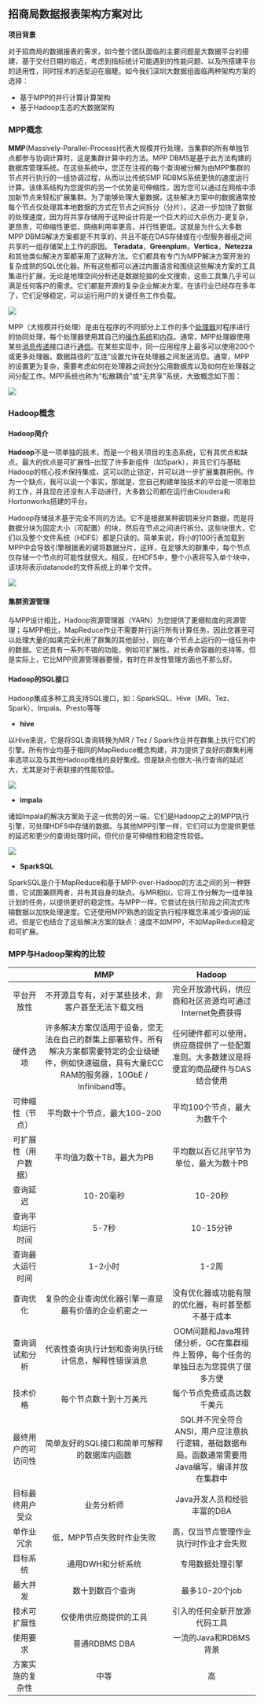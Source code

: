 ## 招商局数据报表架构方案对比

**项目背景**

对于招商局的数据报表的需求，如今整个团队面临的主要问题是大数据平台的搭建，基于交付日期的临近，考虑到指标统计可能遇到的性能问题、以及所搭建平台的适用性，同时技术的选型迫在眉睫。如今我们深圳大数据组面临两种架构方案的选择：

- 基于MPP的并行计算计算架构
- 基于Hadoop生态的大数据架构

### MPP概念

**MMP**(Massively-Parallel-Process)代表大规模并行处理，当集群的所有单独节点都参与协调计算时，这是集群计算中的方法。MPP DBMS是基于此方法构建的数据库管理系统。在这些系统中，您正在注视的每个查询被分解为由MPP集群的节点并行执行的一组协调过程，从而以比传统SMP RDBMS系统更快的速度运行计算。该体系结构为您提供的另一个优势是可伸缩性，因为您可以通过在网格中添加新节点来轻松扩展集群。为了能够处理大量数据，这些解决方案中的数据通常按每个节点仅处理其本地数据的方式在节点之间拆分（分片）。这进一步加快了数据的处理速度，因为将共享存储用于这种设计将是一个巨大的过大杀伤力-更复杂，更昂贵，可伸缩性更低，网络利用率更高，并行性更低。这就是为什么大多数MPP DBMS解决方案都是不共享的，并且不能在DAS存储或在小型服务器组之间共享的一组存储架上工作的原因。  **Teradata**，**Greenplum**，**Vertica**，**Netezza**和其他类似解决方案都采用了这种方法。它们都具有专门为MPP解决方案开发的复杂成熟的SQL优化器。所有这些都可以通过内置语言和围绕这些解决方案的工具集进行扩展，无论是地理空间分析还是数据挖掘的全文搜索，这些工具集几乎可以满足任何客户的需求。它们都是开源的复杂企业解决方案，在该行业已经存在多年了，它们足够稳定，可以运行用户的关键任务工作负载。

![](/Users/shufang/Desktop/MPP_arch.gif)

MPP（大规模并行处理）是由在程序的不同部分上工作的多个[处理器](https://whatis.techtarget.com/definition/processor)对程序进行的协同处理，每个处理器使用其自己的[操作系统](https://whatis.techtarget.com/definition/operating-system-OS)和[内存](https://searchstorage.techtarget.com/definition/memory-card)。通常，MPP处理器使用某些[消息传递](https://whatis.techtarget.com/definition/messaging)接口进行[通信](https://whatis.techtarget.com/definition/messaging)。在某些实现中，同一应用程序上最多可以使用200个或更多处理器。数据路径的“互连”设置允许在处理器之间发送消息。通常，MPP的设置更为复杂，需要考虑如何在处理器之间划分公用数据库以及如何在处理器之间分配工作。MPP系统也称为“松散耦合”或“无共享”系统，大致概念如下图：



![](/Users/shufang/Desktop/20160401021730565.jpg)

### Hadoop概念

#### Hadoop简介

**Hadoop**不是一项单独的技术，而是一个相关项目的生态系统，它有其优点和缺点。最大的优点是可扩展性–出现了许多新组件（如Spark），并且它们与基础Hadoop的核心技术保持集成，这可以防止锁定，并可以进一步扩展集群用例。作为一个缺点，我可以说一个事实，那就是，您自己构建单独技术的平台是一项艰巨的工作，并且现在还没有人手动进行，大多数公司都在运行由Cloudera和Hortonworks搭建的平台。

Hadoop存储技术基于完全不同的方法。它不是根据某种密钥来分片数据，而是将数据分块为固定大小（可配置）的块，然后在节点之间进行拆分。这些块很大，它们以及整个文件系统（HDFS）都是只读的。简单来说，将小的100行表加载到MPP中会导致引擎根据表的键将数据分片，这样，在足够大的群集中，每个节点仅存储一个节点的可能性就很大。相反，在HDFS中，整个小表将写入单个块中，该块将表示datanode的文件系统上的单个文件。

![](/Users/shufang/Desktop/HDFS-Architecture.jpg)

#### 集群资源管理

与MPP设计相比，Hadoop资源管理器（YARN）为您提供了更细粒度的资源管理；与MPP相比，MapReduce作业不需要并行运行所有计算任务，因此您甚至可以处理大量的如果完全利用了群集的其他部分，则在单个节点上运行的一组任务中的数据。它还具有一系列不错的功能，例如可扩展性，对长寿命容器的支持等。但是实际上，它比MPP资源管理器要慢，有时在并发性管理方面也不那么好。

#### Hadoop的SQL接口

Hadoop集成多种工具支持SQL接口，如：SparkSQL、Hive（MR、Tez、Spark）、Impala、Presto等等

- **hive**

以Hive来说，它是将SQL查询转换为MR / Tez / Spark作业并在群集上执行它们的引擎。所有作业均基于相同的MapReduce概念构建，并为提供了良好的群集利用率选项以及与其他Hadoop堆栈的良好集成。但是缺点也很大-执行查询的延迟大，尤其是对于表联接的性能较低。

![](/Users/shufang/Desktop/HiveArchitecture.jpg)

- **impala**

诸如Impala的解决方案处于这一优势的另一端，它们是Hadoop之上的MPP执行引擎，可处理HDFS中存储的数据。与其他MPP引擎一样，它们可以为您提供更低的延迟和更少的查询处理时间，但代价是可伸缩性和稳定性较低。

![](/Users/shufang/Desktop/impala.png)

- **SparkSQL**

SparkSQL是介于MapReduce和基于MPP-over-Hadoop的方法之间的另一种野兽，它试图兼顾两者，并有其自身的缺点。与MR相似，它将工作分解为一组单独计划的任务，以提供更好的稳定性。与MPP一样，它尝试在执行阶段之间流式传输数据以加快处理速度。它还使用MPP熟悉的固定执行程序概念来减少查询的延迟。但是它也结合了这些解决方案的缺点：速度不如MPP，不如MapReduce稳定和可扩展。



### MPP与Hadoop架构的比较

|                      |                             MMP                              |                            Hadoop                            |
| :------------------: | :----------------------------------------------------------: | :----------------------------------------------------------: |
|      平台开放性      |      不开源且专有，对于某些技术，非客户甚至无法下载文档      |   完全开放源代码，供应商和社区资源均可通过Internet免费获得   |
|       硬件选项       | 许多解决方案仅适用于设备，您无法在自己的群集上部署软件。所有解决方案都需要特定的企业级硬件，例如快速磁盘，具有大量ECC RAM的服务器，10GbE / Infiniband等。 | 任何硬件都可以使用，供应商提供了一些配置准则。大多数建议是将便宜的商品硬件与DAS结合使用 |
|   可伸缩性（节点）   |                 平均数十个节点，最大100-200                  |                 平均100个节点，最大为数千个                  |
| 可扩展性（用户数据） |                   平均值为数十TB，最大为PB                   |            平均数以百亿兆字节为单位，最大为数十PB            |
|       查询延迟       |                          10-20毫秒                           |                           10-20秒                            |
|   查询平均运行时间   |                            5-7秒                             |                          10-15分钟                           |
|   查询最大运行时间   |                           1-2小时                            |                            1-2周                             |
|       查询优化       |     复杂的企业查询优化器引擎一直是最有价值的企业机密之一     |      没有优化器或功能有限的优化器，有时甚至都不基于成本      |
|    查询调试和分析    |     代表性查询执行计划和查询执行统计信息，解释性错误消息     | OOM问题和Java堆转储分析，GC在集群组件上暂停，每个任务的单独日志为您提供了很多方便 |
|       技术价格       |                    每个节点数十到十万美元                    |                  每个节点免费或高达数千美元                  |
|  最终用户的可访问性  |         简单友好的SQL接口和简单可解释的数据库内函数          | SQL并不完全符合ANSI，用户应注意执行逻辑，基础数据布局。函数通常需要用Java编写，编译并放在集群中 |
|   目标最终用户受众   |                          业务分析师                          |                 Java开发人员和经验丰富的DBA                  |
|      单作业冗余      |                  低，MPP节点失败时作业失败                   |            高，仅当节点管理作业执行时作业才会失败            |
|       目标系统       |                      通用DWH和分析系统                       |                       专用数据处理引擎                       |
|       最大并发       |                       数十到数百个查询                       |                        最多10-20个job                        |
|     技术可扩展性     |                    仅使用供应商提供的工具                    |                 引入的任何全新开放源代码工具                 |
|       使用要求       |                        普通RDBMS DBA                         |                    一流的Java和RDBMS背景                     |
|   方案实施的复杂性   |                             中等                             |                              高                              |

